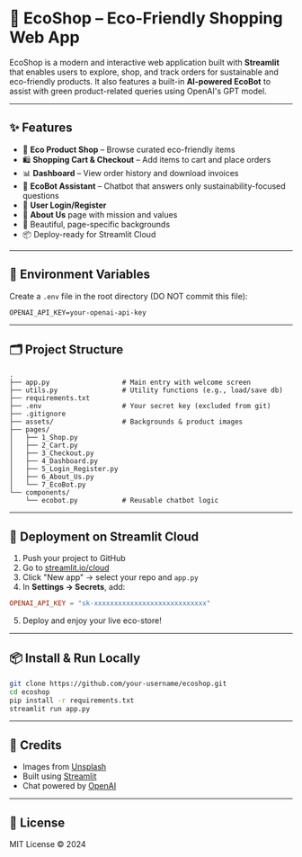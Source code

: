 # 🌿 EcoShop – Eco-Friendly Shopping Web App

EcoShop is a modern and interactive web application built with **Streamlit** that enables users to explore, shop, and track orders for sustainable and eco-friendly products. It also features a built-in **AI-powered EcoBot** to assist with green product-related queries using OpenAI's GPT model.

---

## ✨ Features

- 🛒 **Eco Product Shop** – Browse curated eco-friendly items
- 🛍️ **Shopping Cart & Checkout** – Add items to cart and place orders
- 📊 **Dashboard** – View order history and download invoices
- 🤖 **EcoBot Assistant** – Chatbot that answers only sustainability-focused questions
- 👤 **User Login/Register**
- 📘 **About Us** page with mission and values
- 🌄 Beautiful, page-specific backgrounds
- 📦 Deploy-ready for Streamlit Cloud

---

## 🔐 Environment Variables

Create a `.env` file in the root directory (DO NOT commit this file):

```env
OPENAI_API_KEY=your-openai-api-key
```

---

## 🗂️ Project Structure

```
.
├── app.py                  # Main entry with welcome screen
├── utils.py                # Utility functions (e.g., load/save db)
├── requirements.txt
├── .env                    # Your secret key (excluded from git)
├── .gitignore
├── assets/                 # Backgrounds & product images
├── pages/
│   ├── 1_Shop.py
│   ├── 2_Cart.py
│   ├── 3_Checkout.py
│   ├── 4_Dashboard.py
│   ├── 5_Login_Register.py
│   ├── 6_About_Us.py
│   └── 7_EcoBot.py
└── components/
    └── ecobot.py           # Reusable chatbot logic
```

---

## 🚀 Deployment on Streamlit Cloud

1. Push your project to GitHub
2. Go to [streamlit.io/cloud](https://streamlit.io/cloud)
3. Click "New app" → select your repo and `app.py`
4. In **Settings → Secrets**, add:

```toml
OPENAI_API_KEY = "sk-xxxxxxxxxxxxxxxxxxxxxxxxxxxx"
```

5. Deploy and enjoy your live eco-store!

---

## 📦 Install & Run Locally

```bash
git clone https://github.com/your-username/ecoshop.git
cd ecoshop
pip install -r requirements.txt
streamlit run app.py
```

---

## 🙏 Credits

- Images from [Unsplash](https://unsplash.com)
- Built using [Streamlit](https://streamlit.io)
- Chat powered by [OpenAI](https://platform.openai.com)

---

## 🧠 License

MIT License © 2024
